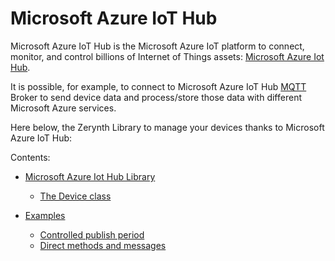 # Microsoft Azure IoT Hub

Microsoft Azure IoT Hub is the Microsoft Azure IoT platform to connect, monitor, and control billions of Internet of Things assets: [Microsoft Azure Iot Hub](https://azure.microsoft.com/en-us/services/iot-hub/).

It is possible, for example, to connect to Microsoft Azure IoT Hub [MQTT](http://mqtt.org/) Broker to send device data and process/store those data with different Microsoft Azure services.

Here below, the Zerynth Library to manage your devices thanks to Microsoft Azure IoT Hub:

Contents:


* [Microsoft Azure Iot Hub Library](https://docs.zerynth.com/latest/official/lib.azure.sas/docs/index.html)


    * [The Device class](https://docs.zerynth.com/latest/official/lib.azure.iot/docs/official_lib.azure.iot_iot.html#the-device-class)
* [Examples](https://docs.zerynth.com/latest/official/lib.azure.iot/examples/examples.html)
    * [Controlled publish period](https://docs.zerynth.com/latest/official/lib.azure.iot/examples/examples.html#controlled-publish-period)
    * [Direct methods and messages](https://docs.zerynth.com/latest/official/lib.azure.iot/examples/examples.html#direct-methods-and-messages)
<!--stackedit_data:
eyJoaXN0b3J5IjpbLTE0MTc0OTE3MTNdfQ==
-->